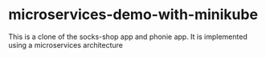# microservices-demo-with-minikube
This is a clone of the socks-shop app and phonie app. It is implemented using a microservices architecture
